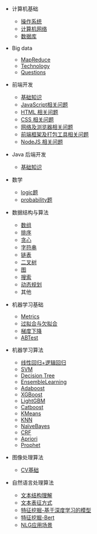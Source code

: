 <!-- docs/_sidebar.md -->

  - 计算机基础     
      - [操作系统](./计算机基础/操作系统.md)
      - [计算机网络](./计算机基础/计算机网络.md) 
      - [数据库](./计算机基础/数据库.md)

  - Big data
      - [MapReduce](./开发/大数据/mapreduce.md)
      - [Technology](./开发/大数据/Technology.md)
      - [Questions](./开发/大数据/questions.md)

  - 前端开发
      - [基础知识](./开发/前端开发/README.md)
      - [JavaScript相关问题](./开发/前端开发/【1】javascript.md)
      - [HTML 相关问题](./开发/前端开发/【2】html.md)
      - [CSS 相关问题](./开发/前端开发/【3】css.md)
      - [网络及浏览器相关问题](./开发/前端开发/【4】网络及浏览器.md)
      - [前端框架及打包工具相关问题](./开发/前端开发/【5】前端框架及打包工具.md)
      - [NodeJS 相关问题](./开发/前端开发/【6】nodejs.md)

  - Java 后端开发
      - [基础知识](./开发/Java后端开发.md)

  - 数学 
      - [logic题](./数学/统计学/logic.md)
      - [probability题](./数学/统计学/logic.md)

  - 数据结构与算法
      - [数组](./数据结构与算法/Array.md)
      - [排序](./数据结构与算法/sort.md)
      - [贪心](./数据结构与算法/greedy.md)
      - [字符串](./数据结构与算法/string.md)
      - [链表](./数据结构与算法/linklist.md)
      - [二叉树](./数据结构与算法/binaryTree.md)
      - [图](./数据结构与算法/graph.md)
      - [搜索](./数据结构与算法/search.md)
      - [动态规划](./数据结构与算法/dp.md)
      - 其他 

  - 机器学习基础
      - [Metrics](./AI算法/machine-learning/metrics.md)
      - [过拟合与欠拟合](./AI算法/machine-learning/过拟合与欠拟合.md)
      - [梯度下降](./AI算法/machine-learning/梯度下降.md)
      - [ABTest](./AI算法/machine-learning/ABTest.md)

  - 机器学习算法    
      - [线性回归+逻辑回归](./AI算法/machine-learning/线性回归+逻辑回归.md)
      - [SVM](./AI算法/machine-learning/SVM.md)
      - [Decision Tree](./AI算法/machine-learning/DecisionTree.md)
      - [EnsembleLearning](./AI算法/machine-learning/EnsembleLearning.md)
      - [Adaboost](./AI算法/machine-learning/Adaboost.md)
      - [XGBoost](./AI算法/machine-learning/XGBoost.md)
      - [LightGBM](./AI算法/machine-learning/LightGBM.md)
      - [Catboost](./AI算法/machine-learning/Catboost.md)
      - [KMeans](./AI算法/machine-learning/KMeans.md)
      - [KNN](./AI算法/machine-learning/KNN.md)
      - [NaïveBayes](./AI算法/machine-learning/NaïveBayes.md)
      - [CRF](./AI算法/machine-learning/CRF.md)
      - [Apriori](./AI算法/machine-learning/Apriori.md)
      - [Prophet](./AI算法/machine-learning/Prophet.md)

  - 图像处理算法 
      - [CV基础](./AI算法/CV/CV基础.md)

  - 自然语言处理算法 

      - [文本结构理解](./AI算法/NLP/文本表示/文本结构理解.md)
      - [文本表征方式](./AI算法/NLP/文本表示/文本表征方式.md)
      - [特征挖掘-基于深度学习的模型](./AI算法/NLP/特征挖掘/基于深度学习的模型.md)
      - [特征挖掘-Bert](./AI算法/NLP/特征挖掘/Bert/Bert面试题.md)
      - [NLG应用场景](./AI算法/NLP/应用场景/NLG.md)



